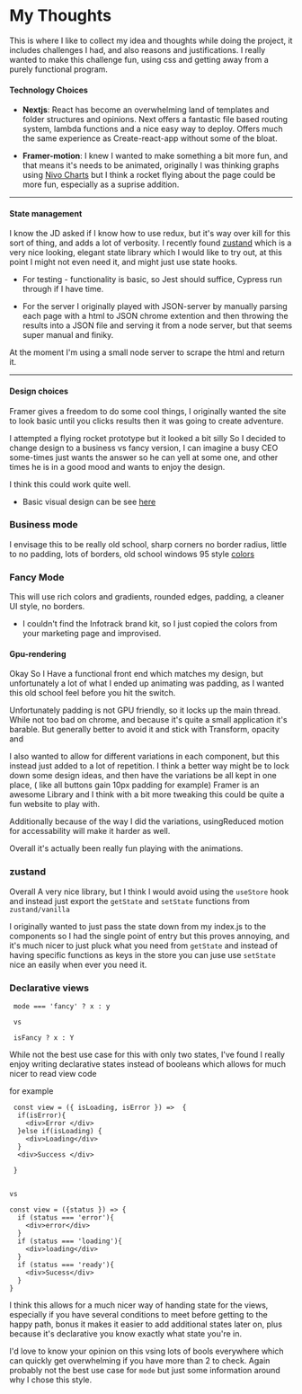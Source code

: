 # My Thoughts

This is where I like to collect my idea and thoughts while doing the project, it includes challenges I had, and also reasons and justifications.
I really wanted to make this challenge fun, using css and getting away from a purely functional program.

#### Technology Choices

- **Nextjs**: React has become an overwhelming land of templates and folder structures and opinions. Next offers a fantastic file based routing system, lambda functions and a nice easy way to deploy. Offers much the same experience as Create-react-app without some of the bloat.

- **Framer-motion**: I knew I wanted to make something a bit more fun, and that means it's needs to be animated, originally I was thinking graphs using [Nivo Charts](https://nivo.rocks/) but I think a rocket flying about the page could be more fun, especially as a suprise addition.

---

#### State management

I know the JD asked if I know how to use redux, but it's way over kill for this sort of thing, and adds a lot of verbosity. I recently found [zustand](https://github.com/react-spring/zustand) which is a very nice looking, elegant state library which I would like to try out, at this point I might not even need it, and might just use state hooks.

- For testing - functionality is basic, so Jest should suffice, Cypress run through if I have time.

- For the server I originally played with JSON-server by manually parsing each page with a html to JSON chrome extention and then throwing the results into a JSON file and serving it from a node server, but that seems super manual and finiky.

At the moment I'm using a small node server to scrape the html and return it.

---

#### Design choices

Framer gives a freedom to do some cool things, I originally wanted the site to look basic until you clicks results then it was going to create adventure.

I attempted a flying rocket prototype but it looked a bit silly So I decided to change design to a business vs fancy version, I can imagine a busy CEO some-times just wants the answer so he can yell at some one, and other times he is in a good mood and wants to enjoy the design.

I think this could work quite well.

- Basic visual design can be see [here](./InfoTrackDesign1.png)

### Business mode

I envisage this to be really old school, sharp corners no border radius, little to no padding, lots of borders, old school windows 95 style [colors](https://www.color-hex.com/color-palette/4556)

### Fancy Mode

This will use rich colors and gradients, rounded edges, padding, a cleaner UI style, no borders.

- I couldn't find the Infotrack brand kit, so I just copied the colors from your marketing page and improvised.

#### Gpu-rendering

Okay So I Have a functional front end which matches my design, but unfortunately a lot of what I ended up animating was padding, as I wanted this old school feel before you hit the switch.

Unfortunately padding is not GPU friendly, so it locks up the main thread. While not too bad on chrome, and because it's quite a small application it's barable. But generally better to avoid it and stick with Transform, opacity and

I also wanted to allow for different variations in each component, but this instead just added to a lot of repetition.
I think a better way might be to lock down some design ideas, and then have the variations be all kept in one place, ( like all buttons gain 10px padding for example)
Framer is an awesome Library and I think with a bit more tweaking this could be quite a fun website to play with.

Additionally because of the way I did the variations, usingReduced motion for accessability will make it harder as well.

Overall it's actually been really fun playing with the animations.

### zustand

Overall A very nice library, but I think I would avoid using the `useStore` hook and instead just export the `getState` and `setState` functions from `zustand/vanilla`

I originally wanted to just pass the state down from my index.js to the components so I had the single point of entry but this proves annoying, and it's much nicer to just pluck what you need from `getState` and instead of having specific functions as keys in the store you can juse use `setState` nice an easily when ever you need it.

### Declarative views

```
 mode === 'fancy' ? x : y

 vs

 isFancy ? x : Y

```

While not the best use case for this with only two states, I've found I really enjoy writing declarative states instead of booleans which allows for much nicer to read view code

for example

```
 const view = ({ isLoading, isError }) =>  {
  if(isError){
    <div>Error </div>
  }else if(isLoading) {
    <div>Loading</div>
  }
  <div>Success </div>

 }


vs

const view = ({status }) => {
  if (status === 'error'){
    <div>error</div>
  }
  if (status === 'loading'){
    <div>loading</div>
  }
  if (status === 'ready'){
    <div>Sucess</div>
  }
}

```

I think this allows for a much nicer way of handing state for the views, especially if you have several conditions to meet before getting to the happy path, bonus it makes it easier to add additional states later on, plus because it's declarative you know exactly what state you're in.

I'd love to know your opinion on this vsing lots of bools everywhere which can quickly get overwhelming if you have more than 2 to check.
Again probably not the best use case for `mode` but just some information around why I chose this style.
